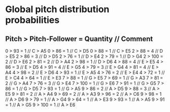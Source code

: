 # Global pitch distribution probabilities
## Pitch > Pitch-Follower = Quantity // Comment
0 	> 93	 = 1	 // C > A5
0 	> 86	 = 1	 // C > D5
0 	> 88	 = 1	 // C > E5
2 	> 88	 = 4	 // D > E5
2 	> 86	 = 3	 // D > D5
2 	> 76	 = 1	 // D > E4
2 	> 79	 = 1	 // D > G4
2 	> 100	 = 2	 // D > E6
2 	> 81	 = 2	 // D > A4
2 	> 98	 = 1	 // D > D6
4 	> 88	 = 4	 // E > E5
4 	> 86	 = 3	 // E > D5
4 	> 91	 = 4	 // E > G5
4 	> 79	 = 3	 // E > G4
4 	> 81	 = 4	 // E > A4
4 	> 98	 = 2	 // E > D6
4 	> 93	 = 1	 // E > A5
4 	> 76	 = 2	 // E > E4
4 	> 72	 = 1	 // E > C4
4 	> 64	 = 1	 // E > E3
7 	> 88	 = 1	 // G > E5
7 	> 69	 = 1	 // G > A3
7 	> 81	 = 2	 // G > A4
7 	> 76	 = 3	 // G > E4
7 	> 100	 = 1	 // G > E6
7 	> 91	 = 1	 // G > G5
7 	> 86	 = 1	 // G > D5
7 	> 93	 = 1	 // G > A5
9 	> 86	 = 2	 // A > D5
9 	> 88	 = 3	 // A > E5
9 	> 81	 = 2	 // A > A4
9 	> 69	 = 2	 // A > A3
9 	> 96	 = 2	 // A > C6
9 	> 98	 = 1	 // A > D6
9 	> 79	 = 1	 // A > G4
9 	> 64	 = 1	 // A > E3
9 	> 93	 = 1	 // A > A5
9 	> 91	 = 1	 // A > G5
9 	> 100	 = 1	 // A > E6
